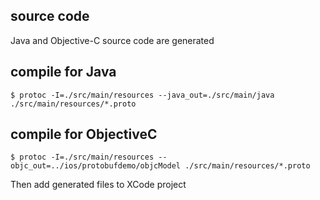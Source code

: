 
## source code
Java and Objective-C source code are generated

## compile for Java
```
$ protoc -I=./src/main/resources --java_out=./src/main/java ./src/main/resources/*.proto
```


## compile for ObjectiveC
```
$ protoc -I=./src/main/resources --objc_out=../ios/protobufdemo/objcModel ./src/main/resources/*.proto
```
Then add generated files to XCode project